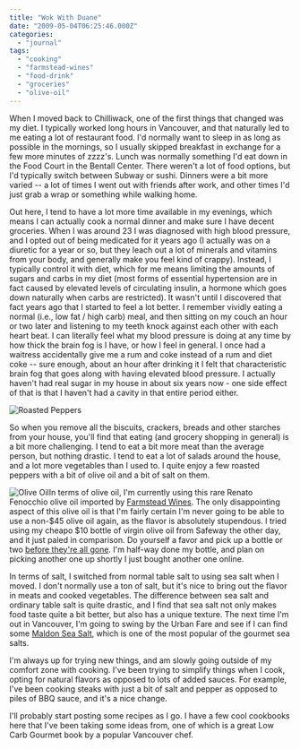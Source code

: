 ```yaml
---
title: "Wok With Duane"
date: "2009-05-04T06:25:46.000Z"
categories: 
  - "journal"
tags: 
  - "cooking"
  - "farmstead-wines"
  - "food-drink"
  - "groceries"
  - "olive-oil"
---
```


When I moved back to Chilliwack, one of the first things that changed was my diet. I typically worked long hours in Vancouver, and that naturally led to me eating a lot of restaurant food. I'd normally want to sleep in as long as possible in the mornings, so I usually skipped breakfast in exchange for a few more minutes of zzzz's. Lunch was normally something I'd eat down in the Food Court in the Bentall Center. There weren't a lot of food options, but I'd typically switch between Subway or sushi. Dinners were a bit more varied -- a lot of times I went out with friends after work, and other times I'd just grab a wrap or something while walking home.

Out here, I tend to have a lot more time available in my evenings, which means I can actually cook a normal dinner and make sure I have decent groceries. When I was around 23 I was diagnosed with high blood pressure, and I opted out of being medicated for it years ago (I actually was on a diuretic for a year or so, but they leach out a lot of minerals and vitamins from your body, and generally make you feel kind of crappy). Instead, I typically control it with diet, which for me means limiting the amounts of sugars and carbs in my diet (most forms of essential hypertension are in fact caused by elevated levels of circulating insulin, a hormone which goes down naturally when carbs are restricted). It wasn't until I discovered that fact years ago that I started to feel a lot better. I remember vividly eating a normal (i.e., low fat / high carb) meal, and then sitting on my couch an hour or two later and listening to my teeth knock against each other with each heart beat. I can literally feel what my blood pressure is doing at any time by how thick the brain fog is I have, or how I feel in general. I once had a waitress accidentally give me a rum and coke instead of a rum and diet coke -- sure enough, about an hour after drinking it I felt that characteristic brain fog that goes along with having elevated blood pressure. I actually haven't had real sugar in my house in about six years now - one side effect of that is that I haven't had a cavity in that entire period either.

![Roasted Peppers](http://farm4.static.flickr.com/3317/3495608910_20ac5555ff.jpg?v=0)

So when you remove all the biscuits, crackers, breads and other starches from your house, you'll find that eating (and grocery shopping in general) is a bit more challenging. I tend to eat a bit more meat than the average person, but nothing drastic. I tend to eat a lot of salads around the house, and a lot more vegetables than I used to. I quite enjoy a few roasted peppers with a bit of olive oil and a bit of salt on them.

![Olive Oil](images/olive%20oil%20bottleshot.jpg)In terms of olive oil, I'm currently using this rare Renato Fenocchio olive oil imported by [Farmstead Wines](http://www.farmsteadwines.com). The only disappointing aspect of this olive oil is that I'm fairly certain I'm never going to be able to use a non-$45 olive oil again, as the flavor is absolutely stupendous. I tried using my cheapo $10 bottle of virgin olive oil from Safeway the other day, and it just paled in comparison. Do yourself a favor and pick up a bottle or two [before they're all gone](http://www.farmsteadwines.com/oliveoil/). I'm half-way done my bottle, and plan on picking another one up shortly I just bought another one online.

In terms of salt, I switched from normal table salt to using sea salt when I moved. I don't normally use a ton of salt, but it's nice to bring out the flavor in meats and cooked vegetables. The difference between sea salt and ordinary table salt is quite drastic, and I find that sea salt not only makes food taste quite a bit better, but also has a unique texture. The next time I'm out in Vancouver, I'm going to swing by the Urban Fare and see if I can find some [Maldon Sea Salt](http://www.thespicehouse.com/spices/english-maldon-sea-salt), which is one of the most popular of the gourmet sea salts.

I'm always up for trying new things, and am slowly going outside of my comfort zone with cooking. I've been trying to simplify things when I cook, opting for natural flavors as opposed to lots of added sauces. For example, I've been cooking steaks with just a bit of salt and pepper as opposed to piles of BBQ sauce, and it's a nice change.

I'll probably start posting some recipes as I go. I have a few cool cookbooks here that I've been taking some ideas from, one of which is a great Low Carb Gourmet book by a popular Vancouver chef.
